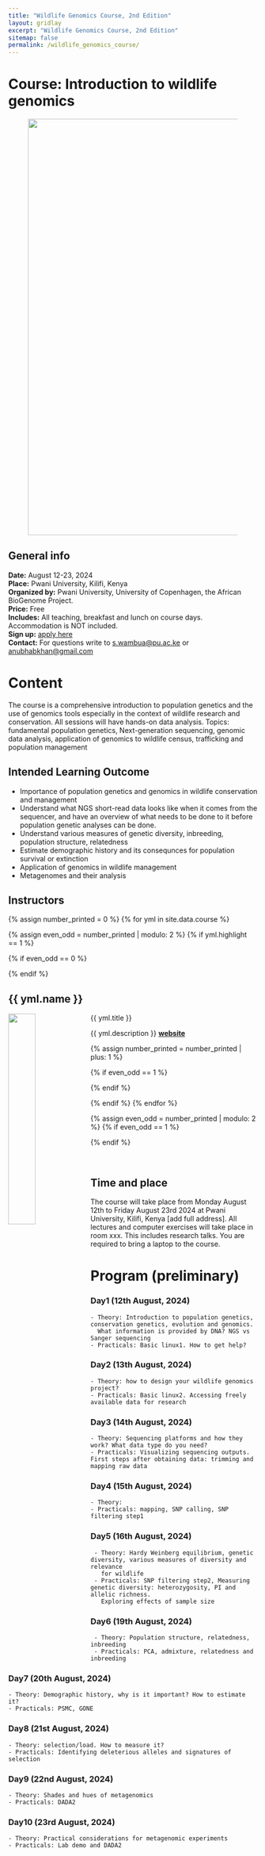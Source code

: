```yaml
---
title: "Wildlife Genomics Course, 2nd Edition"
layout: gridlay
excerpt: "Wildlife Genomics Course, 2nd Edition"
sitemap: false
permalink: /wildlife_genomics_course/
---
```



# Course: Introduction to wildlife genomics

<figure>
  <img src="{{ site.url }}{{ site.baseurl }}/images/slider/logo.png" style="width: 840px">
</figure>

## General info

**Date:** August 12-23, 2024 <br/>
**Place:** Pwani University, Kilifi, Kenya  <br/>
**Organized by:** Pwani University, University of Copenhagen, the African BioGenome Project. <br/>
**Price:** Free <br/>
**Includes:** All teaching, breakfast and lunch on course days. Accommodation is NOT included. <br/>
**Sign up:** <a href="https://forms.gle/39BdmnYMmq5HDXyj7"> apply here </a>  <br/>
**Contact:** For questions write to s.wambua@pu.ac.ke or anubhabkhan@gmail.com <br/>

# Content
The course is a comprehensive introduction to population genetics and the use of genomics tools especially in the context of wildlife research and conservation. All sessions will have hands-on data analysis.
Topics: fundamental population genetics, Next-generation sequencing, genomic data analysis, application of genomics to wildlife census, trafficking and population management

## Intended Learning Outcome
- Importance of population genetics and genomics in wildlife conservation and management
- Understand what NGS short-read data looks like when it comes from the sequencer, and have an overview of what needs to be done to it before population genetic analyses can be done. 
- Understand various measures of genetic diversity, inbreeding, population structure, relatedness
- Estimate demographic history and its consequnces for population survival or extinction
- Application of genomics in wildlife management
- Metagenomes and their analysis

## Instructors

{% assign number_printed = 0 %}
{% for yml in site.data.course %}

{% assign even_odd = number_printed | modulo: 2 %}
{% if yml.highlight == 1 %}

{% if even_odd == 0 %}
<div class="row">
{% endif %}

<div class="col-sm-6 clearfix">
 <div class="well">
  <h2>{{ yml.name }}</h2>
  <pubtit>{{ yml.title }}</pubtit>
  <img src="{{ site.url }}{{ site.baseurl }}/images/teampic/{{ yml.image }}" class="img-responsive" width="33%" style="float: left" />
  <p>{{ yml.description }} <strong><a href="{{ yml.website }}">website</a></strong></p>  
 </div>
</div>

{% assign number_printed = number_printed | plus: 1 %}

{% if even_odd == 1 %}
</div>
{% endif %}

{% endif %}
{% endfor %}

{% assign even_odd = number_printed | modulo: 2 %}
{% if even_odd == 1 %}
</div>
{% endif %}

<p> &nbsp; </p>



## Time and place

The course will take place from Monday August 12th to Friday August 23rd 2024 at Pwani University, Kilifi, Kenya [add full address]. All lectures and computer exercises will take place in room xxx. This includes research talks. 
You are required to bring a laptop to the course. 


# Program (preliminary)

### Day1 (12th August, 2024)
    - Theory: Introduction to population genetics, conservation genetics, evolution and genomics. 
      What information is provided by DNA? NGS vs Sanger sequencing
    - Practicals: Basic linux1. How to get help?

### Day2 (13th August, 2024)
    - Theory: how to design your wildlife genomics project?
    - Practicals: Basic linux2. Accessing freely available data for research
    
### Day3 (14th August, 2024)
    - Theory: Sequencing platforms and how they work? What data type do you need?
    - Practicals: Visualizing sequencing outputs. First steps after obtaining data: trimming and mapping raw data

### Day4 (15th August, 2024)
    - Theory: 
    - Practicals: mapping, SNP calling, SNP filtering step1

### Day5 (16th August, 2024)
     - Theory: Hardy Weinberg equilibrium, genetic diversity, various measures of diversity and relevance 
       for wildlife
     - Practicals: SNP filtering step2, Measuring genetic diversity: heterozygosity, PI and allelic richness. 
       Exploring effects of sample size

### Day6 (19th August, 2024)
     - Theory: Population structure, relatedness, inbreeding
     - Practicals: PCA, admixture, relatedness and inbreeding 

### Day7 (20th August, 2024)
    - Theory: Demographic history, why is it important? How to estimate it?
    - Practicals: PSMC, GONE

### Day8 (21st August, 2024)
    - Theory: selection/load. How to measure it?
    - Practicals: Identifying deleterious alleles and signatures of selection

### Day9 (22nd August, 2024)
    - Theory: Shades and hues of metagenomics
    - Practicals: DADA2

### Day10 (23rd August, 2024)
    - Theory: Practical considerations for metagenomic experiments
    - Practicals: Lab demo and DADA2

    
